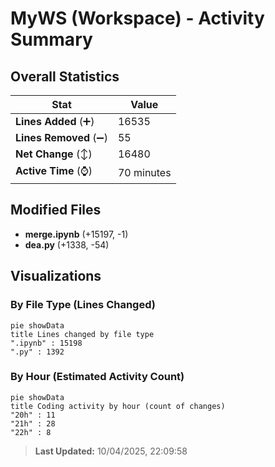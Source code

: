 # MyWS (Workspace) - Activity Summary 

## Overall Statistics

| Stat                   | Value                                                             |
| ---------------------- | ----------------------------------------------------------------- |
| **Lines Added** (➕)   | 16535                                          |
| **Lines Removed** (➖) | 55                                        |
| **Net Change** (↕)    | 16480                |
| **Active Time** (⌚)   | 70 minutes |


## Modified Files
- **merge.ipynb** (+15197, -1)
- **dea.py** (+1338, -54)

## Visualizations

### By File Type (Lines Changed)

```mermaid
pie showData
title Lines changed by file type
".ipynb" : 15198
".py" : 1392
```

### By Hour (Estimated Activity Count)

```mermaid
pie showData
title Coding activity by hour (count of changes)
"20h" : 11
"21h" : 28
"22h" : 8
```


> **Last Updated:** 10/04/2025, 22:09:58
